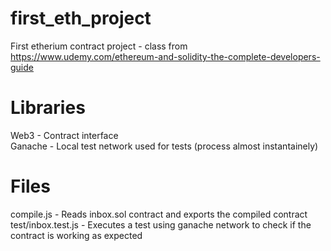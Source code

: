 # first_eth_project
First etherium contract project - class from https://www.udemy.com/ethereum-and-solidity-the-complete-developers-guide

# Libraries
Web3 - Contract interface<br/>
Ganache - Local test network used for tests (process almost instantainely)

# Files
compile.js - Reads inbox.sol contract and exports the compiled contract<br/>
test/inbox.test.js - Executes a test using ganache network to check if the contract is working as expected